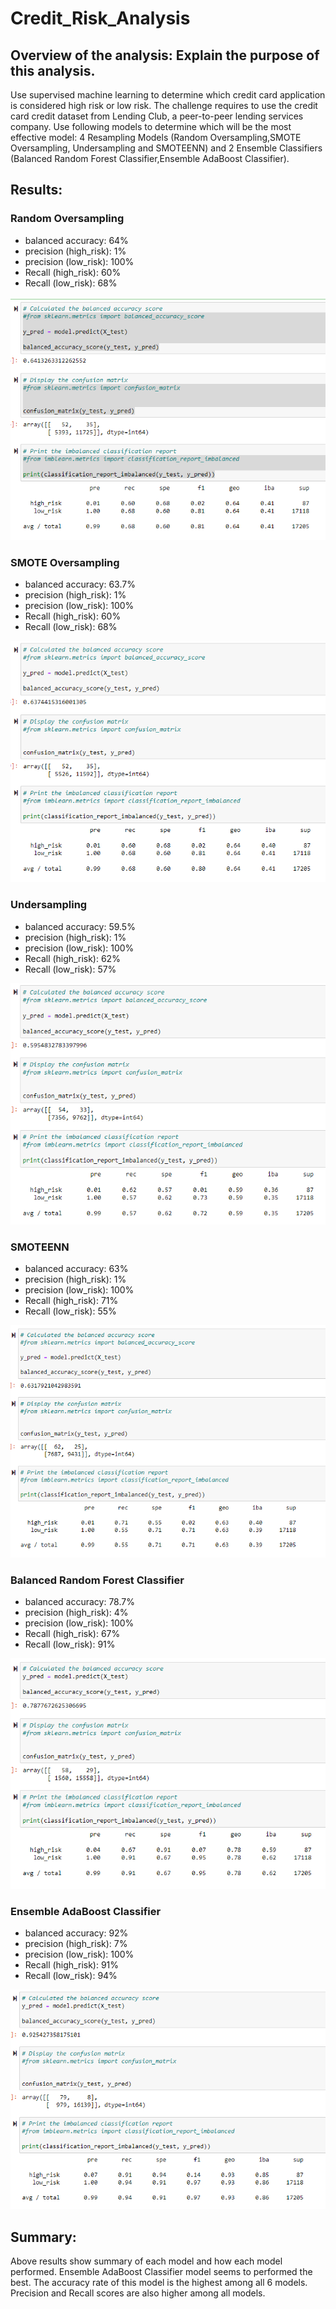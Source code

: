 # Credit_Risk_Analysis

## Overview of the analysis: Explain the purpose of this analysis.
Use supervised machine learning to determine which credit card application is considered high risk or low risk.  The challenge requires to use the credit card credit dataset from Lending Club, a peer-to-peer lending services company. Use following models to determine which will be the most effective model: 4 Resampling Models (Random Oversampling,SMOTE Oversampling, Undersampling and SMOTEENN) and 2 Ensemble Classifiers (Balanced Random Forest Classifier,Ensemble AdaBoost Classifier). 

## Results: 

### Random Oversampling 

 * balanced accuracy: 64%
 * precision (high_risk): 1%
 * precision (low_risk): 100%
 * Recall (high_risk): 60%
 * Recall (low_risk): 68%

<p align="center">
<img src = "https://github.com/dhaval-28/Credit_Risk_Analysis/blob/main/Images/Naive_Random_Oversampling.png" /><br>
</p>



### SMOTE Oversampling

 * balanced accuracy: 63.7%
 * precision (high_risk): 1%
 * precision (low_risk): 100%
 * Recall (high_risk): 60%
 * Recall (low_risk): 68%

<p align="center">
<img src = "https://github.com/dhaval-28/Credit_Risk_Analysis/blob/main/Images/SMOTE_Oversampling.png" /><br>
</p>

### Undersampling

 * balanced accuracy: 59.5%
 * precision (high_risk): 1%
 * precision (low_risk): 100%
 * Recall (high_risk): 62%
 * Recall (low_risk): 57%

<p align="center">
<img src = "https://github.com/dhaval-28/Credit_Risk_Analysis/blob/main/Images/Undersampling.png" /><br>
</p>

### SMOTEENN

 * balanced accuracy: 63%
 * precision (high_risk): 1%
 * precision (low_risk): 100%
 * Recall (high_risk): 71%
 * Recall (low_risk): 55%

<p align="center">
<img src = "https://github.com/dhaval-28/Credit_Risk_Analysis/blob/main/Images/SMOTEENN.png" /><br>
</p>

### Balanced Random Forest Classifier 

 * balanced accuracy: 78.7%
 * precision (high_risk): 4%
 * precision (low_risk): 100% 
 * Recall (high_risk): 67%
 * Recall (low_risk): 91%

<p align="center">
<img src = "https://github.com/dhaval-28/Credit_Risk_Analysis/blob/main/Images/Balanced_Random_Forest_Classifier.png" /><br>
</p>

### Ensemble AdaBoost Classifier

 * balanced accuracy: 92%
 * precision (high_risk): 7% 
 * precision (low_risk): 100% 
 * Recall (high_risk): 91% 
 * Recall (low_risk): 94%

<p align="center">
<img src = "https://github.com/dhaval-28/Credit_Risk_Analysis/blob/main/Images/Easy_Ensemble_AdaBoost_Classifier.png" /><br>
</p>

## Summary: 
Above results show summary of each model and how each model performed. 
Ensemble AdaBoost Classifier model seems to performed the best.  The accuracy rate of this model is the highest among all 6 models. Precision and Recall scores are also higher among all models. 
